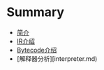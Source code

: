 # Summary

* [简介](README.md)
* [IR介绍](ssa-ir.md)
* [Bytecode介绍](bytecode.md)
* [解释器分析][interpreter.md)

